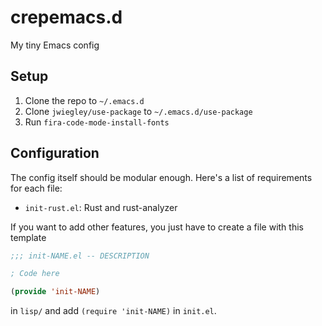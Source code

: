 # crepemacs.d

My tiny Emacs config

## Setup

1. Clone the repo to `~/.emacs.d`
2. Clone `jwiegley/use-package` to `~/.emacs.d/use-package`
3. Run `fira-code-mode-install-fonts`

## Configuration

The config itself should be modular enough. Here's a list of requirements for each file:

- `init-rust.el`: Rust and rust-analyzer

If you want to add other features, you just have to create a file with this template

```lisp
;;; init-NAME.el -- DESCRIPTION

; Code here

(provide 'init-NAME)
```

in `lisp/` and add `(require 'init-NAME)` in `init.el`.
